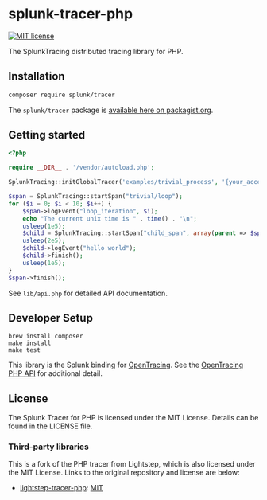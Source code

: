 # splunk-tracer-php

[![MIT license](http://img.shields.io/badge/license-MIT-blue.svg)](http://opensource.org/licenses/MIT)

The SplunkTracing distributed tracing library for PHP.

## Installation

```bash
composer require splunk/tracer
```

The `splunk/tracer` package is [available here on packagist.org](https://packagist.org/packages/splunk/tracer).

## Getting started

```php
<?php

require __DIR__ . '/vendor/autoload.php';

SplunkTracing::initGlobalTracer('examples/trivial_process', '{your_access_token}');

$span = SplunkTracing::startSpan("trivial/loop");
for ($i = 0; $i < 10; $i++) {
    $span->logEvent("loop_iteration", $i);
    echo "The current unix time is " . time() . "\n";
    usleep(1e5);
    $child = SplunkTracing::startSpan("child_span", array(parent => $span));
    usleep(2e5);
    $child->logEvent("hello world");
    $child->finish();
    usleep(1e5);
}
$span->finish();
```

See `lib/api.php` for detailed API documentation.

## Developer Setup

```
brew install composer
make install
make test
```

This library is the Splunk binding for [OpenTracing](http://opentracing.io/). See the [OpenTracing PHP API](https://github.com/opentracing/opentracing-php) for additional detail.

## License

The Splunk Tracer for PHP is licensed under the MIT License. Details can be found in the LICENSE file.

### Third-party libraries

This is a fork of the PHP tracer from Lightstep, which is also licensed under the MIT License. Links to the original repository and license are below:

* [lightstep-tracer-php][lightstep]: [MIT][lightstep-license]

[lightstep]:                      https://github.com/lightstep/lightstep-tracer-php
[lightstep-license]:              https://github.com/lightstep/lightstep-tracer-php/blob/master/LICENSE